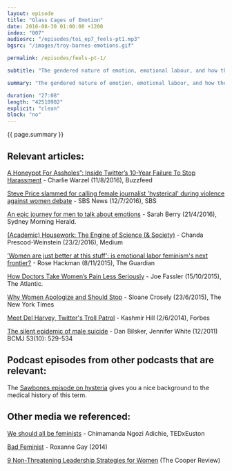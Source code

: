 ```yaml
---
layout: episode
title: "Glass Cages of Emotion"
date: 2016-08-30 01:00:00 +1200
index: "007"
audiosrc: "/episodes/toi_ep7_feels-pt1.mp3"
bgsrc: "/images/troy-barnes-emotions.gif"

permalink: /episodes/feels-pt-1/

subtitle: "The gendered nature of emotion, emotional labour, and how these assumptions could literally harm you at the doctor's."

summary: "The gendered nature of emotion, emotional labour, and how these assumptions could literally harm you at the doctor's."

duration: "27:08"
length: "42510902"
explicit: "clean"
block: "no" 
---
```

<section class="summary" markdown="1">

{{ page.summary }}

</section>



<section id="shownotes" class="hidden" markdown="1">

## Relevant articles:

[A Honeypot For Assholes”: Inside Twitter’s 10-Year Failure To Stop Harassment](https://www.buzzfeed.com/charliewarzel/a-honeypot-for-assholes-inside-twitters-10-year-failure-to-s) - Charlie Warzel (11/8/2016), Buzzfeed

[Steve Price slammed for calling female journalist 'hysterical' during violence against women debate](http://www.sbs.com.au/news/article/2016/07/12/steve-price-slammed-calling-female-journalist-hysterical-during-violence-against) - SBS News (12/7/2016), SBS

[An epic journey for men to talk about emotions](http://www.smh.com.au/lifestyle/life/toms-epic-journey-to-get-men-to-talk-about-emotions-20160420-gobenj.html) - Sarah Berry (21/4/2016), Sydney Morning Herald.

[(Academic) Housework: The Engine of Science (& Society)](https://medium.com/@chanda/academic-housework-the-engine-of-science-society-cb4153faa724#.shqucpd24) - Chanda Prescod-Weinstein (23/2/2016), Medium

[’Women are just better at this stuff': is emotional labor feminism's next frontier?](https://www.theguardian.com/world/2015/nov/08/women-gender-roles-sexism-emotional-labor-feminism) - Rose Hackman (8/11/2015), The Guardian

[How Doctors Take Women’s Pain Less Seriously](http://www.theatlantic.com/health/archive/2015/10/emergency-room-wait-times-sexism/410515/) - Joe Fassler (15/10/2015), The Atlantic.

[Why Women Apologize and Should Stop](http://www.nytimes.com/2015/06/23/opinion/when-an-apology-is-anything-but.html?_r=0) - Sloane Crosely (23/6/2015), The New York Times

[Meet Del Harvey, Twitter's Troll Patrol](http://www.forbes.com/sites/kashmirhill/2014/07/02/meet-del-harvey-twitters-troll-patrol/#45af4d1647d0) - Kashmir Hill (2/6/2014), Forbes

[The silent epidemic of male suicide](http://www.bcmj.org/articles/silent-epidemic-male-suicide) - Dan Bilsker, Jennifer White (12/2011) BCMJ 53(10): 529-534

  

## Podcast episodes from other podcasts that are relevant:

The [Sawbones episode on hysteria](http://www.maximumfun.org/sawbones/sawbones-hysteria) gives you a nice background to the medical history of this term.

  

## Other media we referenced:

[We should all be feminists](https://www.youtube.com/watch?v=hg3umXU_qWc) - Chimamanda Ngozi Adichie, TEDxEuston

[Bad Feminist](http://www.roxanegay.com/bad-feminist/) - Roxanne Gay (2014)

[9 Non-Threatening Leadership Strategies for Women](http://thecooperreview.com/non-threatening-leadership-strategies-for-women/) (The Cooper Review)

</section>
